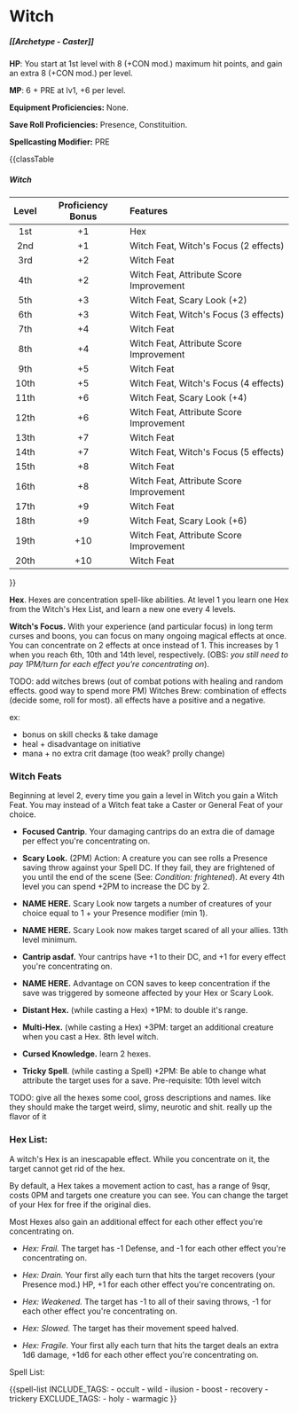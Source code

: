 # Witch
##### [[Archetype - Caster]]

**HP**: You start at 1st level with 8 (+CON mod.) maximum hit points, and gain an extra 8 (+CON mod.) per level.

**MP**: 6 + PRE at lv1, +6 per level.

**Equipment Proficiencies:** None.

**Save Roll Proficiencies:** Presence, Constituition.

**Spellcasting Modifier:** PRE

{{classTable
##### Witch
| Level | Proficiency Bonus | Features                                |
|:-----:|:-----------------:|:--------------------------------------- |
|  1st  |        +1         | Hex                                     | 
|  2nd  |        +1         | Witch Feat, Witch's Focus (2 effects)   |
|  3rd  |        +2         | Witch Feat                              |
|  4th  |        +2         | Witch Feat, Attribute Score Improvement |
|  5th  |        +3         | Witch Feat, Scary Look (+2)             |
|  6th  |        +3         | Witch Feat, Witch's Focus (3 effects)   |
|  7th  |        +4         | Witch Feat                              |
|  8th  |        +4         | Witch Feat, Attribute Score Improvement |
|  9th  |        +5         | Witch Feat                              |
| 10th  |        +5         | Witch Feat, Witch's Focus (4 effects)   |
| 11th  |        +6         | Witch Feat, Scary Look (+4)             |
| 12th  |        +6         | Witch Feat, Attribute Score Improvement |
| 13th  |        +7         | Witch Feat                              |
| 14th  |        +7         | Witch Feat, Witch's Focus (5 effects)   |
| 15th  |        +8         | Witch Feat                              |
| 16th  |        +8         | Witch Feat, Attribute Score Improvement |
| 17th  |        +9         | Witch Feat                              |
| 18th  |        +9         | Witch Feat, Scary Look (+6)             |
| 19th  |        +10        | Witch Feat, Attribute Score Improvement |
| 20th  |        +10        | Witch Feat                              |
}}

**Hex**. Hexes are concentration spell-like abilities. At level 1 you learn one Hex from the Witch's Hex List, and learn a new one every 4 levels.  

**Witch's Focus.** With your experience (and particular focus) in long term curses and boons, you can focus on many ongoing magical effects at once. You can concentrate on 2 effects at once instead of 1. This increases by 1 when you reach 6th, 10th and 14th level, respectively. (OBS: *you still need to pay 1PM/turn for each effect you're concentrating on*).

TODO: add witches brews (out of combat potions with healing and random effects. good way to spend more PM)
Witches Brew: combination of effects (decide some, roll for most). all effects have a positive and a negative.

ex:
- bonus on skill checks & take damage
- heal + disadvantage on initiative
- mana + no extra crit damage (too weak? prolly change)


### Witch Feats
Beginning at level 2, every time you gain a level in Witch you gain a Witch Feat. You may instead of a Witch feat take a Caster or General Feat of your choice.

- **Focused Cantrip**. Your damaging cantrips do an extra die of damage per effect you're concentrating on.

- **Scary Look.** (2PM) Action: A creature you can see rolls a Presence saving throw against your Spell DC. If they fail, they are frightened of you until the end of the scene (See: *Condition: frightened*). At every 4th level you can spend +2PM to increase the DC by 2.

- **NAME HERE.** Scary Look now targets a number of creatures of your choice equal to 1 + your Presence modifier (min 1).

- **NAME HERE.** Scary Look now makes target scared of all your allies. 13th level minimum.

- **Cantrip asdaf.** Your cantrips have +1 to their DC, and +1 for every effect you're concentrating on.

- **NAME HERE.** Advantage on CON saves to keep concentration if the save was triggered by someone affected by your Hex or Scary Look.

- **Distant Hex.** (while casting a Hex) +1PM: to double it's range.

- **Multi-Hex.** (while casting a Hex) +3PM: target an additional creature when you cast a Hex. 8th level witch.

- **Cursed Knowledge.** learn 2 hexes.

- **Tricky Spell**. (while casting a Spell) +2PM: Be able to change what attribute the target uses for a save. Pre-requisite: 10th level witch

TODO: give all the hexes some cool, gross descriptions and names. like they should make the target weird, slimy, neurotic and shit. really up the flavor of it

### Hex List:
A witch's Hex is an inescapable effect. While you concentrate on it, the target cannot get rid of the hex.
 
By default, a Hex takes a movement action to cast, has a range of 9sqr, costs 0PM and targets one creature you can see. You can change the target of your Hex for free if the original dies.
 
Most Hexes also gain an additional effect for each other effect you're concentrating on.

- *Hex: Frail.* The target has -1 Defense, and -1 for each other effect you're concentrating on.

- *Hex: Drain.* Your first ally each turn that hits the target recovers (your Presence mod.) HP, +1 for each other effect you're concentrating on.

- *Hex: Weakened.* The target has -1 to all of their saving throws, -1 for each other effect you're concentrating on.

- *Hex: Slowed.* The target has their movement speed halved.

- *Hex: Fragile.* Your first ally each turn that hits the target deals an extra 1d6 damage, +1d6 for each other effect you're concentrating on.

Spell List:

{{spell-list
INCLUDE_TAGS:
	- occult
	- wild
	- ilusion
	- boost
	- recovery
	- trickery
EXCLUDE_TAGS:
	- holy
	- warmagic
}}